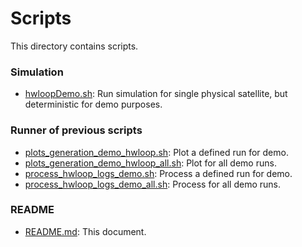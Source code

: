 # Scripts

This directory contains scripts.

### Simulation
* [hwloopDemo.sh](hwloopDemo.sh): Run simulation for single physical satellite, but deterministic for demo purposes.
### Runner of previous scripts
* [plots_generation_demo_hwloop.sh](plots_generation_demo_hwloop.sh): Plot a defined run for demo.
* [plots_generation_demo_hwloop_all.sh](plots_generation_demo_hwloop_all.sh): Plot for all demo runs.
* [process_hwloop_logs_demo.sh](process_hwloop_logs_demo.sh): Process a defined run for demo.
* [process_hwloop_logs_demo_all.sh](process_hwloop_logs_demo_all.sh): Process for all demo runs.
### README
* [README.md](README.md): This document.